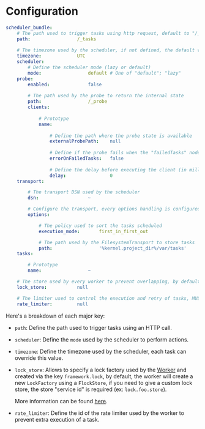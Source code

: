 # Configuration

```yaml
scheduler_bundle:
    # The path used to trigger tasks using http request, default to "/_tasks"
    path:                 /_tasks
    
    # The timezone used by the scheduler, if not defined, the default value will be "UTC"
    timezone:             UTC
    scheduler:
        # Define the scheduler mode (lazy or default)
        mode:                 default # One of "default"; "lazy"
    probe:
        enabled:              false
    
        # The path used by the probe to return the internal state
        path:                 /_probe
        clients:
    
            # Prototype
            name:
    
                # Define the path where the probe state is available
                externalProbePath:    null
    
                # Define if the probe fails when the "failedTasks" node is higher than 0
                errorOnFailedTasks:   false
    
                # Define the delay before executing the client (in milliseconds)
                delay:                0
    transport:

        # The transport DSN used by the scheduler
        dsn:                  ~

        # Configure the transport, every options handling is configured in each transport
        options:

            # The policy used to sort the tasks scheduled
            execution_mode:       first_in_first_out

            # The path used by the FilesystemTransport to store tasks
            path:                 '%kernel.project_dir%/var/tasks'
    tasks:

        # Prototype
        name:                 ~

    # The store used by every worker to prevent overlapping, by default, a FlockStore is created
    lock_store:           null

    # The limiter used to control the execution and retry of tasks, MUST be a valid limiter identifier
    rate_limiter:         null
```

Here's a breakdown of each major key:

- `path`: Define the path used to trigger tasks using an HTTP call.

- `scheduler`: Define the `mode` used by the scheduler to perform actions.

- `timezone`: Define the timezone used by the scheduler, each task can override this value.

- `lock_store`: Allows to specify a lock factory used by the [Worker](../src/Worker/Worker.php) and
  created via the key `framework.lock`, by default, the worker will create a new `LockFactory` using a `FlockStore`,
  if you need to give a custom lock store, the store "service id" is required (ex: `lock.foo.store`).

  More information can be found [here](lock.md).

- `rate_limiter`: Define the id of the rate limiter used by the worker to prevent extra execution of a task.
